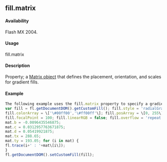 ## fill.matrix

#### Availability

Flash MX 2004.

#### Usage

fill.matrix

#### Description

Property; a [Matrix object](#!AdobeDocs/developers-animatesdk-docs/master/Matrix_object/matrix_summary.md) that defines the placement, orientation, and scales for gradient fills.

#### Example

```javascript
The following example uses the fill.matrix property to specify a gradient fill for the current selection:
var fill = fl.getDocumentDOM().getCustomFill(); fill.style = 'radialGradient';
fill.colorArray = \['\#00ff00','\#ff00ff'\]; fill.posArray = \[0, 255\];
fill.focalPoint = 100; fill.linearRGB = false; fill.overflow = 'repeat'; var mat = fill.matrix; mat.a = 0.0167083740234375;
mat.b = -0.0096435546875;
mat.c = 0.0312957763671875;
mat.d = 0.05419921875;
mat.tx = 288.65;
mat.ty = 193.05; for (i in mat) {
fl.trace(i+' : '+mat\[i\]);
}
fl.getDocumentDOM().setCustomFill(fill);

```